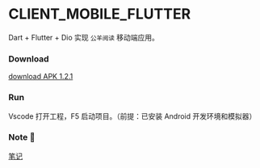 # CLIENT_MOBILE_FLUTTER

Dart + Flutter + Dio 实现 `公羊阅读` 移动端应用。

### Download

[download APK 1.2.1](https://github.com/py-novel/client_mobile_flutter/releases/tag/1.2.1)

### Run

Vscode 打开工程，F5 启动项目。（前提：已安装 Android 开发环境和模拟器）

### Note 📒

[笔记](https://blog.dkvirus.top/dart/index.html)